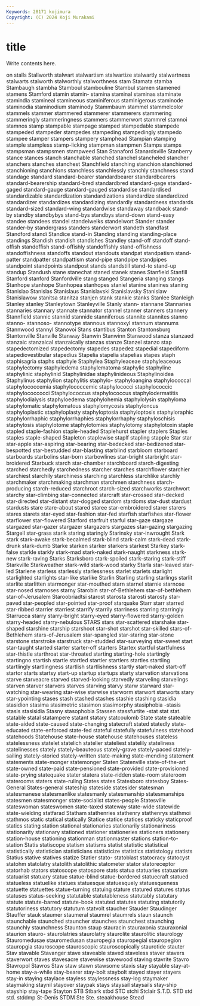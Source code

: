 ```yaml
---
Keywords: 28171 kojimura
Copyright: (C) 2024 Koji Murakami
---
```


# title

Write contents here.



on stalls Stallworth stalwart
stalwartism stalwartize stalwartly stalwartness stalwarts stalworth stalworthly stalworthness stam Stamata
stamba Stambaugh stambha Stamboul stambouline Stambul stamen stamened stamens Stamford
stamin stamin- stamina staminal staminas staminate stamindia stamineal stamineous staminiferous
staminigerous staminode staminodia staminodium staminody Stammbaum stammel stammelcolor stammels stammer
stammered stammerer stammerers stammering stammeringly stammeringness stammers stammerwort stammrel stamnoi
stamnos stamp stampable stampage stamped stampedable stampede stampeded stampeder stampedes
stampeding stampedingly stampedo stampee stamper stampers stampery stamphead Stampian stamping
stample stampless stamp-licking stampman stampmen Stamps stamps stampsman stampsmen stampweed
Stan Stanaford Stanardsville Stanberry stance stances stanch stanchable stanched stanchel
stancheled stancher stanchers stanches stanchest Stanchfield stanching stanchion stanchioned stanchioning
stanchions stanchless stanchlessly stanchly stanchness stand standage standard standard-bearer standardbearer
standardbearers standard-bearership standard-bred standardbred standard-gage standard-gaged standard-gauge standard-gauged standardise standardised
standardizable standardization standardizations standardize standardized standardizer standardizes standardizing standardly standardness
standards standard-sized standard-wing standardwise standaway standback stand-by standby standbybys stand-bys
standbys stand-down stand-easy standee standees standel standelwelks standelwort Stander stander
stander-by standergrass standers standerwort standeth standfast Standford standi Standice stand-in
Standing standing standing-place standings Standish standish standishes Standley stand-off standoff
stand-offish standoffish stand-offishly standoffishly stand-offishness standoffishness standoffs standout standouts standpat
standpatism stand-patter standpatter standpattism stand-pipe standpipe standpipes standpoint standpoints standpost
stands standstill stand-to stand-up standup Standush stane stanechat staned stanek
stanes Stanfield Stanfill Stanford stanford Stanfordville stang stanged Stangeria stanging
stangs Stanhope stanhope Stanhopea stanhopes staniel stanine stanines staning Stanislao
Stanislas Stanislaus Stanislavski Stanislavsky Stanislaw Stanislawow stanitsa stanitza stanjen stank
stankie stanks Stanlee Stanleigh Stanley stanley Stanleytown Stanleyville Stanly stann-
stannane Stannaries stannaries stannary stannate stannator stannel stanner stanners stannery
Stannfield stannic stannid stannide stanniferous stannite stannites stanno stanno- stannoso-
stannotype stannous stannoxyl stannum stannums Stannwood stannyl Stanovoi Stans stantibus
Stanton Stantonsburg Stantonville Stanville Stanway Stanwin Stanwinn Stanwood stanza stanzaed
stanzaic stanzaical stanzaically stanzas stanze Stanzel stanzo stap stapedectomized stapedectomy
stapedes stapedez stapedial stapediform stapediovestibular stapedius Stapelia stapelia stapelias stapes
staph staphisagria staphs staphyle Staphylea Staphyleaceae staphyleaceous staphylectomy staphyledema staphylematoma
staphylic staphyline staphylinic staphylinid Staphylinidae staphylinideous Staphylinoidea Staphylinus staphylion staphylitis
staphylo- staphyloangina staphylococcal staphylococcemia staphylococcemic staphylococci staphylococcic staphylococcocci Staphylococcus staphylococcus
staphylodermatitis staphylodialysis staphyloedema staphylohemia staphylolysin staphyloma staphylomatic staphylomatous staphylomycosis staphyloncus
staphyloplastic staphyloplasty staphyloptosia staphyloptosis staphyloraphic staphylorrhaphic staphylorrhaphies staphylorrhaphy staphyloschisis staphylosis
staphylotome staphylotomies staphylotomy staphylotoxin staple stapled staple-fashion staple-headed Staplehurst stapler
staplers Staples staples staple-shaped Stapleton staplewise staplf stapling stapple Star
star star-apple star-aspiring star-bearing star-bedecked star-bedizened star-bespotted star-bestudded star-blasting starblind
starbloom starboard starboards starbolins star-born starbowlines star-bright starbright star-broidered Starbuck
starch star-chamber starchboard starch-digesting starched starchedly starchedness starcher starches starchflower
starchier starchiest starchily starchiness starching starchless starchlike starchly starchmaker starchmaking
starchman starchmen starchness starch-producing starch-reduced starchroot starch-sized starchworks starchwort starchy
star-climbing star-connected starcraft star-crossed star-decked star-directed star-distant star-dogged stardom stardoms
star-dust stardust stardusts stare stare-about stared staree star-embroidered starer starers
stares starets star-eyed star-fashion star-fed starfish starfishes star-flower starflower star-flowered
Starford starfruit starful star-gaze stargaze stargazed star-gazer stargazer stargazers stargazes
star-gazing stargazing Stargell star-grass starik staring staringly Starinsky star-inwrought Stark
stark stark-awake stark-becalmed stark-blind stark-calm stark-dead stark-drunk stark-dumb Starke starken
starker starkers starkest Starkey stark-false starkle starkly stark-mad stark-naked stark-naught
starkness stark-new stark-raving Starks Starksboro stark-spoiled stark-staring stark-stiff Starkville Starkweather
stark-wild stark-wood starky Starla star-leaved star-led Starlene starless starlessly starlessness
starlet starlets starlight starlighted starlights star-like starlike Starlin Starling starling
starlings starlit starlite starlitten starmonger star-mouthed starn starnel starnie starnose
star-nosed starnoses starny Starobin star-of-Bethlehem star-of-bethlehem star-of-Jerusalem Staroobriadtsi starost starosta
starosti starosty star-paved star-peopled star-pointed star-proof starquake Starr starr starred
star-ribbed starrier starriest starrify starrily starriness starring starringly Starrucca starry
starry-bright starry-eyed starry-flowered starry-golden starry-headed starry-nebulous STARS stars star-scattered starshake
star-shaped starshine starship starshoot star-shot starshot star-skilled stars-of-Bethlehem stars-of-Jerusalem star-spangled
star-staring star-stone starstone starstroke starstruck star-studded star-surveying star-sweet start star-taught
started starter starter-off starters Startex startful startfulness star-thistle starthroat star-throated
starting starting-hole startingly startingno startish startle startled startler startlers startles
startling startlingly startlingness startlish startlishness startly start-naked start-off startor starts
startsy start-up startup startups starty starvation starvations starve starveacre starved
starved-looking starvedly starveling starvelings starven starver starvers starves starving starvy
starw starward star-watching star-wearing star-wise starwise starworm starwort starworts stary
star-ypointing stases stash stashed stashes stashie stashing stasidia stasidion stasima
stasimetric stasimon stasimorphy stasiphobia -stasis stasis stasisidia Stasny stasophobia Stassen
stassfurtite -stat stat stat. statable statal statampere statant statary statcoulomb
State state stateable state-aided state-caused state-changing statecraft stated statedly state-educated
state-enforced state-fed stateful statefully statefulness statehood statehoods Statehouse state-house statehouse
statehouses stateless statelessness statelet statelich statelier stateliest statelily stateliness statelinesses
stately stately-beauteous stately-grave stately-paced stately-sailing stately-storied stately-written state-making state-mending statement
statements state-monger statemonger Staten Statenville state-of-the-art state-owned state-paid state-pensioned state-provided
state-provisioned state-prying statequake stater statera state-ridden state-room stateroom staterooms staters
state-ruling States states Statesboro statesboy States-General States-general stateship stateside statesider
statesman statesmanese statesmanlike statesmanly statesmanship statesmanships statesmen statesmonger state-socialist states-people
Statesville stateswoman stateswomen state-taxed stateway state-wide statewide state-wielding statfarad Statham
stathenries stathenry stathenrys stathmoi stathmos static statical statically Statice statice
statices staticky staticproof statics stating station stational stationaries stationarily stationariness
stationarity stationary stationed stationer stationeries stationers stationery station-house stationing stationman
stationmaster stations station-to-station Statis statiscope statism statisms statist statistic statistical
statistically statistician statisticians statisticize statistics statistology statists Statius stative statives
statize Statler stato- statoblast statocracy statocyst statohm statolatry statolith statolithic
statometer stator statoreceptor statorhab stators statoscope statospore stats statua statuaries
statuarism statuarist statuary statue statue-blind statue-bordered statuecraft statued statueless statuelike
statues statuesque statuesquely statuesqueness statuette statuettes statue-turning statuing stature statured
statures status statuses status-seeking statutable statutableness statutably statutary statute statute-barred
statute-book statuted statutes statuting statutorily statutoriness statutory statutum statvolt staucher
Stauder Staudinger Stauffer stauk staumer staumeral staumrel staumrels staun staunch
staunchable staunched stauncher staunches staunchest staunching staunchly staunchness Staunton staup
stauracin stauraxonia stauraxonial staurion stauro- staurolatries staurolatry staurolite staurolitic staurology
Stauromedusae stauromedusan stauropegia stauropegial stauropegion stauropgia stauroscope stauroscopic stauroscopically staurotide
stauter Stav stavable Stavanger stave staveable staved staveless staver stavers
staverwort staves stavesacre stavewise stavewood staving stavrite Stavro Stavropol Stavros
Staw staw stawn stawsome staxis stay stayable stay-at-home stay-a-while stay-bearer
stay-bolt staybolt stayed stayer stayers stay-in staying staylace stayless staylessness
stay-log staymaker staymaking staynil stayover staypak stays staysail staysails stay-ship
stayship stay-tape Stayton STB Stbark stbd STC stchi Stclair S.T.D.
STD std std. stddmp St-Denis STDM Ste Ste. steaakhouse Stead
